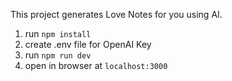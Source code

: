 <!-- # [QRLove.com](https://www.qrlove.com/) -->

This project generates Love Notes for you using AI.

1. run `npm install` 
2. create .env file for OpenAI Key
3. run `npm run dev`
4. open in browser at `localhost:3000`
